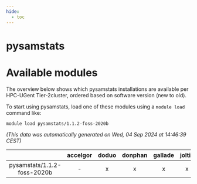 ```yaml
---
hide:
  - toc
---
```


pysamstats
==========

# Available modules


The overview below shows which pysamstats installations are available per HPC-UGent Tier-2cluster, ordered based on software version (new to old).

To start using pysamstats, load one of these modules using a `module load` command like:

```shell
module load pysamstats/1.1.2-foss-2020b
```

*(This data was automatically generated on Wed, 04 Sep 2024 at 14:46:39 CEST)*  

| |accelgor|doduo|donphan|gallade|joltik|shinx|skitty|
| :---: | :---: | :---: | :---: | :---: | :---: | :---: | :---: |
|pysamstats/1.1.2-foss-2020b|-|x|x|x|x|-|x|
